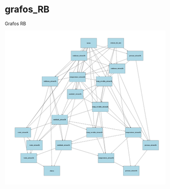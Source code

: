 # grafos_RB
Grafos RB 


![Texto Alternativo](https://github.com/LDirk/grafos_RB/blob/main/estrutura_final_HC_BIC.png)
